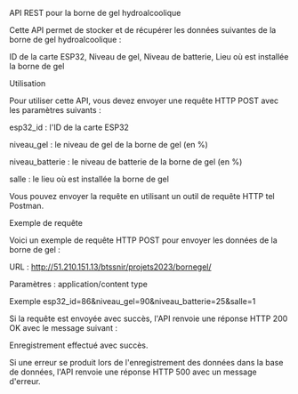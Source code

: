 API REST pour la borne de gel hydroalcoolique

Cette API permet de stocker et de récupérer les données suivantes de la borne de gel hydroalcoolique :

ID de la carte ESP32, 
Niveau de gel,
Niveau de batterie,
Lieu où est installée la borne de gel

Utilisation

Pour utiliser cette API, vous devez envoyer une requête HTTP POST avec les paramètres suivants :

esp32_id : l'ID de la carte ESP32

niveau_gel : le niveau de gel de la borne de gel (en %)

niveau_batterie : le niveau de batterie de la borne de gel (en %)

salle : le lieu où est installée la borne de gel

Vous pouvez envoyer la requête en utilisant un outil de requête HTTP tel Postman.

Exemple de requête

Voici un exemple de requête HTTP POST pour envoyer les données de la borne de gel :

URL : http://51.210.151.13/btssnir/projets2023/bornegel/

Paramètres : application/content type

Exemple esp32_id=86&niveau_gel=90&niveau_batterie=25&salle=1

Si la requête est envoyée avec succès, l'API renvoie une réponse HTTP 200 OK avec le message suivant :

Enregistrement effectué avec succès.

Si une erreur se produit lors de l'enregistrement des données dans la base de données, 
l'API renvoie une réponse HTTP 500 avec un message d'erreur.
